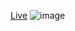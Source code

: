[Live](https://priyanshusingh305.github.io/frontend-THAs/DAY4/)
![image](https://user-images.githubusercontent.com/72139258/122099570-c5aa7700-ce2f-11eb-9701-18b3151a903d.png)

